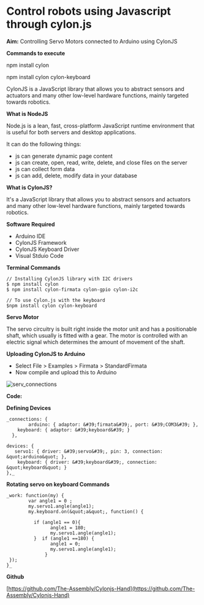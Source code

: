 # Control robots using Javascript through cylon.js 

**Aim:** Controlling Servo Motors connected to Arduino using CylonJS

**Commands to execute**

npm install cylon

npm install cylon cylon-keyboard

CylonJS is a JavaScript library that allows you to abstract sensors and actuators and many other low-level hardware functions, mainly targeted towards robotics.

**What is NodeJS**

Node.js is a lean, fast, cross-platform JavaScript runtime environment that is useful for both servers and desktop applications.

It can do the following things:

- js can generate dynamic page content
- js can create, open, read, write, delete, and close files on the server
- js can collect form data
- js can add, delete, modify data in your database

**What is CylonJS?**

It&#39;s a JavaScript library that allows you to abstract sensors and actuators and many other low-level hardware functions, mainly targeted towards robotics.

**Software Required**

- Arduino IDE
- CylonJS Framework
- CylonJS Keyboard Driver
- Visual Stduio Code

**Terminal Commands**
```
// Installing CylonJS library with I2C drivers
$ npm install cylon
$ npm install cylon-firmata cylon-gpio cylon-i2c
```
```
// To use Cylon.js with the keyboard
$npm install cylon cylon-keyboard
```

**Servo Motor**

The servo circuitry is built right inside the motor unit and has a positionable shaft, which usually is fitted with a gear. The motor is controlled with an electric signal which determines the amount of movement of the shaft.

**Uploading CylonJS to Arduino**

- Select File &gt; Examples &gt; Firmata &gt; StandardFirmata
- Now compile and upload this to Arduino

![serv_connections](https://user-images.githubusercontent.com/32713072/41531406-48227190-7304-11e8-9f69-a150eaefafe2.jpg)


**Code:**

**Defining Devices**
```
_connections: {
        arduino: { adaptor: &#39;firmata&#39;, port: &#39;COM3&#39; },
    keyboard: { adaptor: &#39;keyboard&#39; }
  },

devices: {
   servo1: { driver: &#39;servo&#39;, pin: 3, connection: &quot;arduino&quot; },
    keyboard: { driver: &#39;keyboard&#39;, connection: &quot;keyboard&quot; }
},_
```

**Rotating servo on keyboard Commands**

```
_work: function(my) {
        var angle1 = 0 ;   
        my.servo1.angle(angle1);
        my.keyboard.on(&quot;a&quot;, function() {

          if (angle1 == 0){
                angle1 = 180;
                my.servo1.angle(angle1);
          }  if (angle1 ==180) {
                angle1 = 0;
                my.servo1.angle(angle1);
              }
 });
}_
```

**Github**

[https://github.com/The-Assembly/Cylonjs-Hand](https://github.com/The-Assembly/Cylonjs-Hand)
